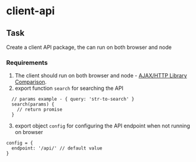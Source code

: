 # client-api

## Task

Create a client API package, the can run on both browser and node

### Requirements

1. The client should run on both browser and node - [AJAX/HTTP Library Comparison](http://andrewhfarmer.com/ajax-libraries/).
2. export function ```search``` for searching the API
```
  // params example - { query: 'str-to-search' }
  search(params) {
    // return promise
  }
```
3. export object ```config``` for configuring the API endpoint when not running on browser 
```
config = {
  endpoint: '/api/' // default value
}
```